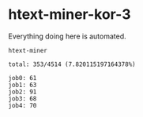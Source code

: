 # htext-miner-kor-3

Everything doing here is automated.

```
htext-miner

total: 353/4514 (7.820115197164378%)

job0: 61
job1: 63
job2: 91
job3: 68
job4: 70
```